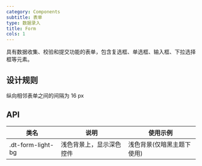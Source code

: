 ```yaml
---
category: Components
subtitle: 表单
type: 数据录入
title: Form
cols: 1
---
```


具有数据收集、校验和提交功能的表单，包含复选框、单选框、输入框、下拉选择框等元素。

## 设计规则

纵向相邻表单之间的间隔为 16 px

## API

|类名  |说明  |使用示例  |
|---------|---------|---------|
|.dt-form-light-bg  | 浅色背景上，显示深色控件   | 浅色背景(仅暗黑主题下使用)   |
